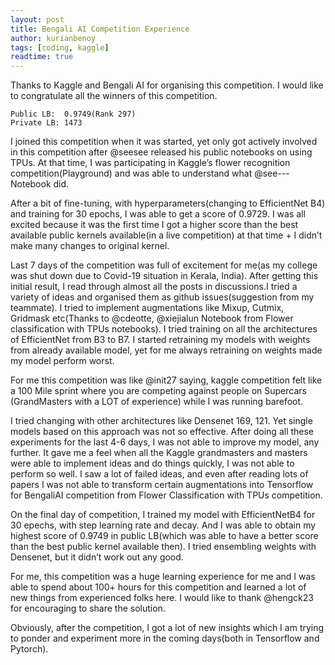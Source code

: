 ```yaml
---
layout: post
title: Bengali AI Competition Experience
author: kurianbenoy
tags: [coding, kaggle]
readtime: true
---
```


Thanks to Kaggle and Bengali AI for organising this competition. I would like to congratulate all the winners of this competition.

```
Public LB:  0.9749(Rank 297)
Private LB: 1473
```

I  joined this competition when it was started, yet only got actively involved in this competition after @seesee  released his public notebooks on using TPUs. At that time, I was participating in Kaggle’s flower recognition competition(Playground) and was able to understand what @see--- Notebook did.

After a bit of fine-tuning, with hyperparameters(changing to EfficientNet B4) and training for 30 epochs, I was able to get a score of 0.9729. I was all excited because it was the first time I got a higher score than the best available public kernels available(in a live competition) at that time +  I didn’t make many changes to original kernel.

Last 7 days of the competition was full of excitement for me(as my college was shut down due to Covid-19 situation in Kerala, India). After getting this initial result, I read through almost all the posts in discussions.I tried a variety of ideas and organised them as github issues(suggestion from my teammate). I tried to implement augmentations like Mixup, Cutmix, Gridmask etc(Thanks to @cdeotte, @xiejialun  Notebook from Flower classification with TPUs notebooks). I tried training on all the architectures of EfficientNet from B3 to B7. I started retraining my models with weights from already available model, yet for me always retraining on weights made my model perform worst.

For me this competition was like @init27 saying, kaggle competition felt like a 100 Mile sprint where you are competing against people on Supercars (GrandMasters with a LOT of experience) while I was running barefoot.

I tried changing with other architectures like Densenet 169, 121. Yet single models based on this approach was not so effective. After doing all these experiments for the last 4-6 days, I was not able to improve my model, any further. It gave me a feel when all the Kaggle grandmasters and masters were able to implement ideas and do things quickly, I was not able to perform so well. I saw a lot of failed ideas, and even after reading lots of papers I was not able to transform certain augmentations into Tensorflow for BengaliAI competition from Flower Classification with TPUs competition.

On the final day of competition, I trained my model with EfficientNetB4 for 30 epechs, with step learning rate and decay. And I was able to obtain my highest score of 0.9749 in public LB(which was able to have a better score than the best public kernel available then). I tried ensembling weights with Densenet, but it didn’t work out any good. 

For me, this competition was a huge learning experience for me and I was able to spend about 100+ hours for this competition and learned a lot of new things from experienced folks here. I would like to thank @hengck23  for encouraging to share the solution. 

Obviously, after the competition, I got a lot of new insights which I am trying to ponder and experiment more in the coming days(both in Tensorflow and Pytorch).
